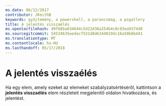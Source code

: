 ```yaml
---
ms.date: 06/12/2017
contributor: JKeithB
keywords: gyűjtemény, a powershell, a parancsmag, a psgallery
title: A jelentés visszaélés
ms.openlocfilehash: 49f68ba634644c5d22d38a254b4c8c93ea9374d0
ms.sourcegitcommit: 54534635eedacf531d8d6344019dc16a50b8b441
ms.translationtype: MT
ms.contentlocale: hu-HU
ms.lasthandoff: 05/17/2018
---
```

# <a name="report-abuse"></a>A jelentés visszaélés

Ha egy elem, amely ezeket az elemeket szabályzatsértéséről, kattintson a **jelentés visszaélés** elem részleteit megjelenítő oldalon hivatkozásra, és jelentést.